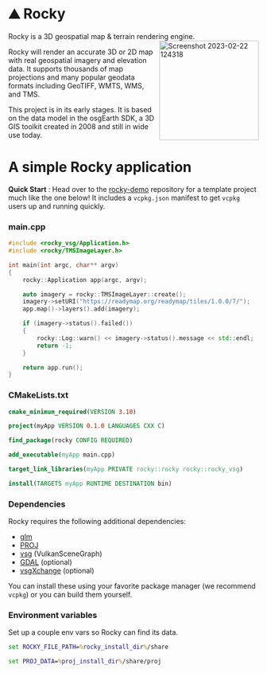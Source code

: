 # :mountain: Rocky

Rocky is a 3D geospatial map & terrain rendering engine.<img align="right" width="200" alt="Screenshot 2023-02-22 124318" src="https://user-images.githubusercontent.com/326618/220712284-8a17d87a-431f-4966-a425-0f2628b23b40.png">


Rocky will render an accurate 3D or 2D map with real geospatial imagery and elevation data. It supports thousands of map projections and many popular geodata formats including GeoTIFF, WMTS, WMS, and TMS.

This project is in its early stages. It is based on the data model in the osgEarth SDK, a 3D GIS toolkit created in 2008 and still in wide use today.

# A simple Rocky application

**Quick Start** : Head over to the [rocky-demo](https://github.com/pelicanmapping/rocky-demo) repository for a template project much like the one below! It includes a `vcpkg.json` manifest to get `vcpkg` users up and running quickly.

### main.cpp
```c++
#include <rocky_vsg/Application.h>
#include <rocky/TMSImageLayer.h>

int main(int argc, char** argv)
{
    rocky::Application app(argc, argv);

    auto imagery = rocky::TMSImageLayer::create();
    imagery->setURI("https://readymap.org/readymap/tiles/1.0.0/7/");
    app.map()->layers().add(imagery);

    if (imagery->status().failed()) 
    {
        rocky::Log::warn() << imagery->status().message << std::endl;
        return -1;
    }

    return app.run();
}
```

### CMakeLists.txt
```cmake
cmake_minimum_required(VERSION 3.10)

project(myApp VERSION 0.1.0 LANGUAGES CXX C)

find_package(rocky CONFIG REQUIRED)

add_executable(myApp main.cpp)

target_link_libraries(myApp PRIVATE rocky::rocky rocky::rocky_vsg)

install(TARGETS myApp RUNTIME DESTINATION bin)
```

### Dependencies
Rocky requires the following additional dependencies:

* [glm](https://github.com/g-truc/glm)
* [PROJ](https://github.com/OSGeo/PROJ)
* [vsg](https://github.com/vsg-dev/VulkanSceneGraph) (VulkanSceneGraph)
* [GDAL](https://github.com/OSGeo/gdal) (optional)
* [vsgXchange](https://github.com/vsg-dev/vsgXchange) (optional)

You can install these using your favorite package manager (we recommend `vcpkg`) or you can build them yourself.

### Environment variables

Set up a couple env vars so Rocky can find its data.
```bat
set ROCKY_FILE_PATH=%rocky_install_dir%/share

set PROJ_DATA=%proj_install_dir%/share/proj
```
